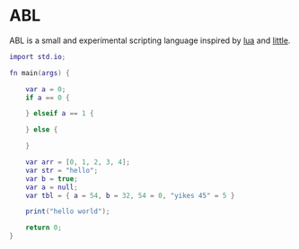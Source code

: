 # ABL

ABL is a small and experimental scripting language inspired by [lua](https://www.lua.org/) and [little](https://github.com/Beariish/little).



```lua
import std.io;

fn main(args) {

	var a = 0;
	if a == 0 {

	} elseif a == 1 {

	} else {

	}

	var arr = [0, 1, 2, 3, 4];
	var str = "hello";
	var b = true;
	var a = null;
	var tbl = { a = 54, b = 32, 54 = 0, "yikes 45" = 5 }

	print("hello world");

	return 0;
}
```
